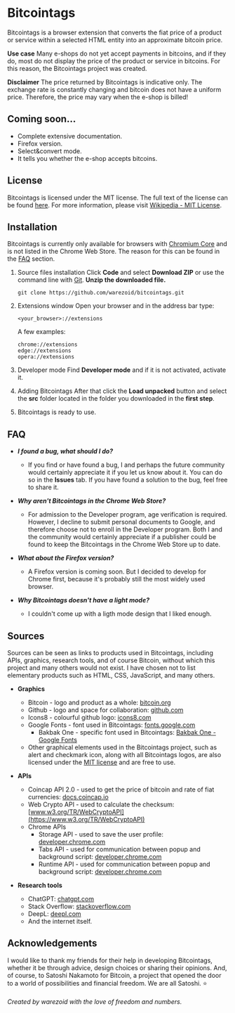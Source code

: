 # Bitcointags
Bitcointags is a browser extension that converts the fiat price of a product or service within a selected HTML entity into an approximate bitcoin price.

**Use case**
Many e-shops do not yet accept payments in bitcoins, and if they do, most do not display the price of the product or service in bitcoins. For this reason, the Bitcointags project was created.

**Disclaimer**
The price returned by Bitcointags is indicative only. The exchange rate is constantly changing and bitcoin does not have a uniform price. Therefore, the price may vary when the e-shop is billed!



## Coming soon...
- Complete extensive documentation.
- Firefox version.
- Select&convert mode.
- It tells you whether the e-shop accepts bitcoins.



## License
Bitcointags is licensed under the MIT license. The full text of the license can be found [here](./LICENSE.md). For more information, please visit [Wikipedia - MIT License](https://en.wikipedia.org/wiki/MIT_License).



## Installation
Bitcointags is currently only available for browsers with [Chromium Core](https://github.com/chromium/chromium) and is not listed in the Chrome Web Store. The reason for this can be found in the [FAQ](#faq) section. 

1. Source files installation
Click **Code** and select **Download ZIP** or use the command line with [Git](https://git-scm.com/). **Unzip the downloaded file.**
    ```
    git clone https://github.com/warezoid/bitcointags.git
    ```

2. Extensions window
Open your browser and in the address bar type:
    ```
    <your_browser>://extensions
    ```
    A few examples:
    ```
    chrome://extensions
    edge://extensions
    opera://extensions
    ```

3. Developer mode
Find **Developer mode** and if it is not activated, activate it.

4. Adding Bitcointags
After that click the **Load unpacked** button and select the **src** folder located in the folder you downloaded in the **first step**.

5. Bitcointags is ready to use.



## FAQ
- ***I found a bug, what should I do?***
    - If you find or have found a bug, I and perhaps the future community would certainly appreciate it if you let us know about it. You can do so in the **Issues** tab. If you have found a solution to the bug, feel free to share it.

- ***Why aren't Bitcointags in the Chrome Web Store?***
    - For admission to the Developer program, age verification is required. However, I decline to submit personal documents to Google, and therefore choose not to enroll in the Developer program. Both I and the community would certainly appreciate if a publisher could be found to keep the Bitcointags in the Chrome Web Store up to date.

- ***What about the Firefox version?***
    - A Firefox version is coming soon. But I decided to develop for Chrome first, because it's probably still the most widely used browser.

- ***Why Bitcointags doesn't have a light mode?***
    - I couldn't come up with a ligth mode design that I liked enough.



## Sources
Sources can be seen as links to products used in Bitcointags, including APIs, graphics, research tools, and of course Bitcoin, without which this project and many others would not exist. I have chosen not to list elementary products such as HTML, CSS, JavaScript, and many others.

- **Graphics**
    - Bitcoin - logo and product as a whole: [bitcoin.org](https://bitcoin.org)
    - Github - logo and space for collaboration: [github.com](https://github.com)
    - Icons8 - colourful github logo: [icons8.com](https://icons8.com)
    - Google Fonts - font used in Bitcointags: [fonts.google.com](https://fonts.google.com/)
        - Bakbak One - specific font used in Bitcointags: [Bakbak One - Google Fonts](https://fonts.google.com/specimen/Bakbak+One?query=Bakbak+one)
    - Other graphical elements used in the Bitcointags project, such as alert and checkmark icon, along with all Bitcointags logos, are also licensed under the [MIT license](https://en.wikipedia.org/wiki/MIT_License) and are free to use.

- **APIs**
    - Coincap API 2.0 - used to get the price of bitcoin and rate of fiat currencies: [docs.coincap.io](https://docs.coincap.io)
    - Web Crypto API - used to calculate the checksum: [www.w3.org/TR/WebCryptoAPI](https://www.w3.org/TR/WebCryptoAPI)
    - Chrome APIs
        - Storage API - used to save the user profile: [developer.chrome.com](https://developer.chrome.com/docs/extensions/reference/api/storage)
        - Tabs API - used for communication between popup and background script: [developer.chrome.com](https://developer.chrome.com/docs/extensions/reference/api/tabs)
        - Runtime API - used for communication between popup and background script: [developer.chrome.com](https://developer.chrome.com/docs/extensions/reference/api/runtime)

- **Research tools**
    - ChatGPT: [chatgpt.com](https://chatgpt.com)
    - Stack Overflow: [stackoverflow.com](https://stackoverflow.com)
    - DeepL: [deepl.com](https://www.deepl.com)
    - And the internet itself.



## Acknowledgements
I would like to thank my friends for their help in developing Bitcointags, whether it be through advice, design choices or sharing their opinions. And, of course, to Satoshi Nakamoto for Bitcoin, a project that opened the door to a world of possibilities and financial freedom. We are all Satoshi. :star:



###### Created by warezoid with the love of freedom and numbers.